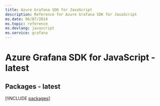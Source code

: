 ```yaml
---
title: Azure Grafana SDK for JavaScript
description: Reference for Azure Grafana SDK for JavaScript
ms.date: 06/07/2024
ms.topic: reference
ms.devlang: javascript
ms.service: grafana
---
```

# Azure Grafana SDK for JavaScript - latest
## Packages - latest
[!INCLUDE [packages](grafana-index.md)]